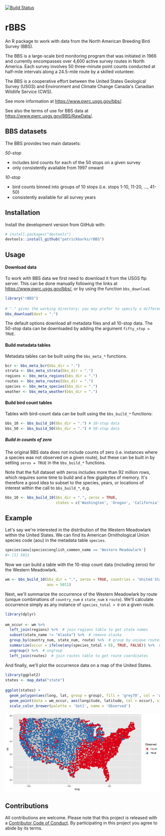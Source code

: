 
<!-- README.md is generated from README.Rmd. Please edit that file -->
[![Build Status](https://travis-ci.org/oharar/rBBS.svg?branch=master)](https://travis-ci.org/oharar/rBBS)

rBBS
====

An R package to work with data from the North American Breeding Bird Survey (BBS).

The BBS is a large-scale bird monitoring program that was initiated in 1966 and currently encompasses over 4,600 active survey routes in North America. Each survey involves 50 three-minute point counts conducted at half-mile intervals along a 24.5-mile route by a skilled volunteer.

The BBS is a cooperative effort between the United States Geological Survey (USGS) and Environment and Climate Change Canada's Canadian Wildlife Service (CWS).

See more information at <https://www.pwrc.usgs.gov/bbs/>.

See also the terms of use for BBS data at <https://www.pwrc.usgs.gov/BBS/RawData/>.

BBS datasets
------------

The BBS provides two main datasets:

*50-stop*

-   includes bird counts for each of the 50 stops on a given survey
-   only consistently available from 1997 onward

*10-stop*

-   bird counts binned into groups of 10 stops (i.e. stops 1-10, 11-20, ..., 41-50)
-   consistently available for all survey years

Installation
------------

Install the development version from GitHub with:

``` r
# install.packages("devtools")
devtools::install_github("patrickbarks/rBBS")
```

Usage
-----

#### Download data

To work with BBS data we first need to download it from the USGS ftp server. This can be done manually following the links at <https://www.pwrc.usgs.gov/bbs/>, or by using the function `bbs_download`.

``` r
library("rBBS")

# "." gives the working directory; you may prefer to specify a different one
bbs_download(dest = ".")
```

The default options download all metadata files and all 10-stop data. The 50-stop data can be downloaded by adding the argument `fifty_stop = TRUE`.

#### Build metadata tables

Metadata tables can be built using the `bbs_meta_*` functions.

``` r
bcr <- bbs_meta_bcr(bbs_dir = ".")
strata <- bbs_meta_strata(bbs_dir = ".")
regions <- bbs_meta_regions(bbs_dir = ".")
routes <- bbs_meta_routes(bbs_dir = ".")
species <- bbs_meta_species(bbs_dir = ".")
weather <- bbs_meta_weather(bbs_dir = ".")
```

#### Build bird count tables

Tables with bird-count data can be built using the `bbs_build_*` functions:

``` r
bbs_10 <- bbs_build_10(bbs_dir = ".") # 10-stop data
bbs_50 <- bbs_build_50(bbs_dir = ".") # 50-stop data
```

##### Build in counts of zero

The original BBS data does not include counts of zero (i.e. instances where a species was not observed on a given route), but these can be built in by setting `zeros = TRUE` in the `bbs_build_*` functions.

Note that the full dataset *with* zeros includes more than 92 million rows, which requires some time to build and a few gigabytes of memory. It's therefore a good idea to subset to the species, years, or locations of interest within the call to `bbs_build_*`, e.g.

``` r
bbs_10 <- bbs_build_10(bbs_dir = ".", zeros = TRUE,
                       states = c('Washington', 'Oregon', 'California'))
```

Example
-------

Let's say we're interested in the distribution of the Western Meadowlark within the United States. We can find its American Ornithological Union species code (aou) in the metadata table `species`.

``` r
species$aou[species$english_common_name == 'Western Meadowlark']
#> [1] 5011
```

Now we can build a table with the 10-stop count data (including zeros) for the Western Meadowlark.

``` r
wm <- bbs_build_10(bbs_dir = ".", zeros = TRUE, countries = 'United States',
                   aou = 5011)
```

Next, we'll summarize the occurrence of the Western Meadowlark by route (unique combinations of `country_num` x `state_num` x `route`). We'll calculate occurrence simply as any instance of `species_total > 0` on a given route.

``` r
library(dplyr)

wm_occur <- wm %>% 
  left_join(regions) %>%  # join regions table to get state names
  subset(state_name != "Alaska") %>%  # remove alaska
  group_by(country_num, state_num, route) %>%  # group by unique routes
  summarize(occur = ifelse(any(species_total > 0), TRUE, FALSE)) %>%  # test for occurrence
  ungroup() %>%  # ungroup
  left_join(routes)  # join routes table to get route coordinates
```

And finally, we'll plot the occurrence data on a map of the United States.

``` r
library(ggplot2)
states <- map_data("state")

ggplot(states) + 
  geom_polygon(aes(long, lat, group = group), fill = 'grey70', col = 'white') +
  geom_point(data = wm_occur, aes(longitude, latitude, col = occur), size = 2) +
  scale_color_brewer(palette = 'Set1', name = 'Observed')
```

![](man/img/map.png)

Contributions
-------------

All contributions are welcome. Please note that this project is released with a [Contributor Code of Conduct](CONDUCT.md). By participating in this project you agree to abide by its terms.
